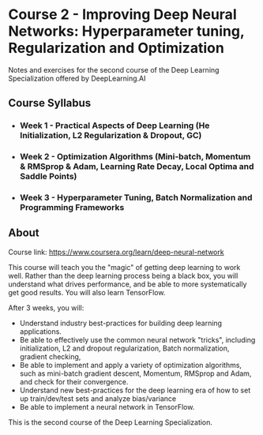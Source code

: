 # Course 2 - Improving Deep Neural Networks: Hyperparameter tuning, Regularization and Optimization

Notes and exercises for the second course of the Deep Learning Specialization offered by DeepLearning.AI

## Course Syllabus

+ ### Week 1 - Practical Aspects of Deep Learning (He Initialization, L2 Regularization & Dropout, GC)  

+ ### Week 2 - Optimization Algorithms (Mini-batch, Momentum & RMSprop & Adam, Learning Rate Decay, Local Optima and Saddle Points)

+ ### Week 3 - Hyperparameter Tuning, Batch Normalization and Programming Frameworks

## About

Course link: https://www.coursera.org/learn/deep-neural-network

This course will teach you the "magic" of getting deep learning to work well. Rather than the deep learning process being a black box, you will understand what drives performance, and be able to more systematically get good results. You will also learn TensorFlow. 

After 3 weeks, you will: 
- Understand industry best-practices for building deep learning applications. 
- Be able to effectively use the common neural network "tricks", including initialization, L2 and dropout regularization, Batch normalization, gradient checking, 
- Be able to implement and apply a variety of optimization algorithms, such as mini-batch gradient descent, Momentum, RMSprop and Adam, and check for their convergence. 
- Understand new best-practices for the deep learning era of how to set up train/dev/test sets and analyze bias/variance
- Be able to implement a neural network in TensorFlow. 

This is the second course of the Deep Learning Specialization.
